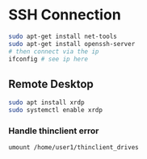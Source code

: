 # SSH Connection

```bash
sudo apt-get install net-tools
sudo apt-get install openssh-server
# then connect via the ip
ifconfig # see ip here
```

## Remote Desktop

```bash
sudo apt install xrdp
sudo systemctl enable xrdp
```

### Handle thinclient error
```
umount /home/user1/thinclient_drives
```
